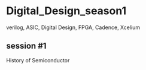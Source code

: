 # Digital_Design_season1
verilog, ASIC, Digital Design, FPGA, Cadence, Xcelium

## session #1
History of Semiconductor
